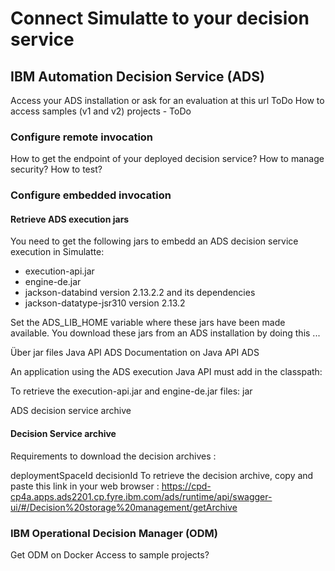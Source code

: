 # Connect Simulatte to your decision service

## IBM Automation Decision Service (ADS)
Access your ADS installation or ask for an evaluation at this url ToDo
How to access samples (v1 and v2) projects - ToDo

### Configure remote invocation
How to get the endpoint of your deployed decision service?
How to manage security?
How to test?

### Configure embedded invocation
#### Retrieve ADS execution jars
You need to get the following jars to embedd an ADS decision service execution in Simulatte:
   * execution-api.jar
   * engine-de.jar
   * jackson-databind version 2.13.2.2 and its dependencies
   * jackson-datatype-jsr310 version 2.13.2

Set the ADS_LIB_HOME variable where these jars have been made available.
You download these jars from an ADS installation by doing this ...

Über jar files
Java API ADS
Documentation on Java API ADS

An application using the ADS execution Java API must add in the classpath:

To retrieve the execution-api.jar and engine-de.jar files: jar

ADS decision service archive
#### Decision Service archive
Requirements to download the decision archives :

deploymentSpaceId
decisionId
To retrieve the decision archive, copy and paste this link in your web browser : https://cpd-cp4a.apps.ads2201.cp.fyre.ibm.com/ads/runtime/api/swagger-ui/#/Decision%20storage%20management/getArchive

### IBM Operational Decision Manager (ODM)

Get ODM on Docker Access to sample projects?
